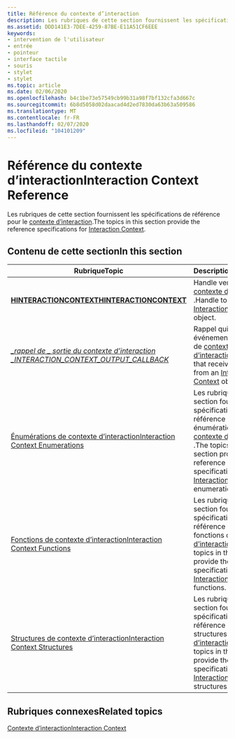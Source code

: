 ```yaml
---
title: Référence du contexte d’interaction
description: Les rubriques de cette section fournissent les spécifications de référence pour le contexte d’interaction.
ms.assetid: DDD141E3-7DEE-4259-87BE-E11A51CF6EEE
keywords:
- intervention de l'utilisateur
- entrée
- pointeur
- interface tactile
- souris
- stylet
- stylet
ms.topic: article
ms.date: 02/06/2020
ms.openlocfilehash: b4c1be73e57549cb99b31a98f7bf132cfa3d667c
ms.sourcegitcommit: 6b8d5058d02daacad4d2ed7830da63b63a509586
ms.translationtype: MT
ms.contentlocale: fr-FR
ms.lasthandoff: 02/07/2020
ms.locfileid: "104101209"
---
```

# <a name="interaction-context-reference"></a><span data-ttu-id="94abc-110">Référence du contexte d’interaction</span><span class="sxs-lookup"><span data-stu-id="94abc-110">Interaction Context Reference</span></span>

<span data-ttu-id="94abc-111">Les rubriques de cette section fournissent les spécifications de référence pour le [contexte d’interaction](interaction-context-portal.md).</span><span class="sxs-lookup"><span data-stu-id="94abc-111">The topics in this section provide the reference specifications for [Interaction Context](interaction-context-portal.md).</span></span>

## <a name="in-this-section"></a><span data-ttu-id="94abc-112">Contenu de cette section</span><span class="sxs-lookup"><span data-stu-id="94abc-112">In this section</span></span>

| <span data-ttu-id="94abc-113">Rubrique</span><span class="sxs-lookup"><span data-stu-id="94abc-113">Topic</span></span> | <span data-ttu-id="94abc-114">Description</span><span class="sxs-lookup"><span data-stu-id="94abc-114">Description</span></span> |
|---|---|
| [<span data-ttu-id="94abc-115">**HINTERACTIONCONTEXT**</span><span class="sxs-lookup"><span data-stu-id="94abc-115">**HINTERACTIONCONTEXT**</span></span>](hinteractioncontext.md)<br/>                                  | <span data-ttu-id="94abc-116">Handle vers un objet de [contexte d’interaction](interaction-context-portal.md) .</span><span class="sxs-lookup"><span data-stu-id="94abc-116">Handle to an [Interaction Context](interaction-context-portal.md) object.</span></span><br/>                                                              |
| [<span data-ttu-id="94abc-117">*\_rappel de \_ sortie du contexte d’interaction \_*</span><span class="sxs-lookup"><span data-stu-id="94abc-117">*INTERACTION\_CONTEXT\_OUTPUT\_CALLBACK*</span></span>](/windows/win32/api/interactioncontext/nc-interactioncontext-interaction_context_output_callback)<br/> | <span data-ttu-id="94abc-118">Rappel qui reçoit les événements d’un objet de [contexte d’interaction](interaction-context-portal.md) .</span><span class="sxs-lookup"><span data-stu-id="94abc-118">Callback that receives events from an [Interaction Context](interaction-context-portal.md) object.</span></span><br/>                                     |
| [<span data-ttu-id="94abc-119">Énumérations de contexte d’interaction</span><span class="sxs-lookup"><span data-stu-id="94abc-119">Interaction Context Enumerations</span></span>](enumerations.md)<br/>                                | <span data-ttu-id="94abc-120">Les rubriques de cette section fournissent les spécifications de référence pour les énumérations de [contexte d’interaction](interaction-context-portal.md) .</span><span class="sxs-lookup"><span data-stu-id="94abc-120">The topics in this section provide the reference specifications for [Interaction Context](interaction-context-portal.md) enumerations.</span></span><br/> |
| [<span data-ttu-id="94abc-121">Fonctions de contexte d’interaction</span><span class="sxs-lookup"><span data-stu-id="94abc-121">Interaction Context Functions</span></span>](functions.md)<br/>                                      | <span data-ttu-id="94abc-122">Les rubriques de cette section fournissent les spécifications de référence pour les fonctions de [contexte d’interaction](interaction-context-portal.md) .</span><span class="sxs-lookup"><span data-stu-id="94abc-122">The topics in this section provide the reference specifications for [Interaction Context](interaction-context-portal.md) functions.</span></span><br/>    |
| [<span data-ttu-id="94abc-123">Structures de contexte d’interaction</span><span class="sxs-lookup"><span data-stu-id="94abc-123">Interaction Context Structures</span></span>](structures.md)<br/>                                    | <span data-ttu-id="94abc-124">Les rubriques de cette section fournissent les spécifications de référence pour les structures de [contexte d’interaction](interaction-context-portal.md) .</span><span class="sxs-lookup"><span data-stu-id="94abc-124">The topics in this section provide the reference specifications for [Interaction Context](interaction-context-portal.md) structures.</span></span><br/>   |

## <a name="related-topics"></a><span data-ttu-id="94abc-125">Rubriques connexes</span><span class="sxs-lookup"><span data-stu-id="94abc-125">Related topics</span></span>

[<span data-ttu-id="94abc-126">Contexte d’interaction</span><span class="sxs-lookup"><span data-stu-id="94abc-126">Interaction Context</span></span>](interaction-context-portal.md)
